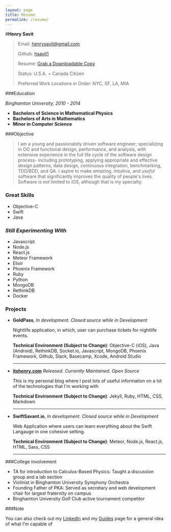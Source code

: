 ```yaml
---
layout: page
title: Resume
permalink: /resume/
---
```


#**Henry Savit**


> Email: [henrysavit@gmail.com](mailto:henrysavit@gmail.com) 
>                      		
> Github: [hsavit1](https://github.com/hsavit1)
> 
> Resume: [Grab a Downloadable Copy](https://www.dropbox.com/s/0cxkhg3cy8x7im6/Henry_Savit_Resume_General.docx?dl=0)
>
> Status: U.S.A. + Canada Citizen
> 
> Preferred Work Locations in Order: NYC, SF, LA, MIA




###Education


*Binghamton University, 2010 - 2014*

+ **Bachelors of Science in Mathematical Physics**
+ **Bachelors of Arts in Mathematics**
+ **Minor in Computer Science**




###Objective

> I am a young and passionately driven software engineer; specializing in OO and functional design, performance, and analysis, with extensive experience in the full life cycle of the software design process- including prototyping, applying appropriate and effective design patterns, data design, continuous integration, benchmarking, TDD/BDD, and QA. I aspire to make *amazing*, *intuitive*, and *useful* software that significantly improves the quality of people's lives. Software is _not_ limited to iOS, although that is my specialty. 





### Great Skills


+ Objective-C
+ Swift
+ Java


### _Still Experimenting With_

+ Javascript
+ Node.js
+ React.js 
+ Meteor Framework
+ Elixir
+ Phoenix Framework
+ Ruby
+ Python
+ MongoDB
+ RethinkDB
+ Docker


### Projects

* **GoldPass**, *In development. Closed source while in Development*
    
    Nightlife application, in which, user can purchase tickets for nightlife events.
     
     **Technical Environment (Subject to Change)**: Objective-C (iOS), Java (Android), RethinkDB, Socket.io, Javascript, MongoDB, Phoenix Framework, Github, Slack, Basecamp, Xcode, Android Studio

	---


* **[itshenry.com](https://github.com/hsavit1/hsavit1.github.io)** *Released. Currently Maintained. Open Source*
    
    This is my personal blog where I post lots of useful information on a lot of the technologies that I'm working with
     
     **Technical Environment (Subject to Change)**: Jekyll, Ruby, HTML, CSS, Markdown


	---

* **SwiftSavant.io**, *In development. Closed source while in Development*
    
    Web Application where users can learn everything about the Swift Langauge in one cohesive setting.
     
     **Technical Environment (Subject to Change)**:  Meteor, Node.js, React.js, HTML, Sass, CSS

	---


###College involvement

+ TA for introduction to Calculus-Based Physics: Taught a discussion group and a lab section 
+ Violinist in Binghamton University Symphony Orchestra
+ Founding Father of PKA: Served as secretary and web development chair for largest fraternity on campus
+ Binghamton University Golf Club active tournament competitor 


	


###Note

You can also check out my [LinkedIn](https://www.linkedin.com/pub/henry-savit/69/270/450) and my [Guides](http://itshenry.com/Index.html) page for a general idea of what I'm capable of
